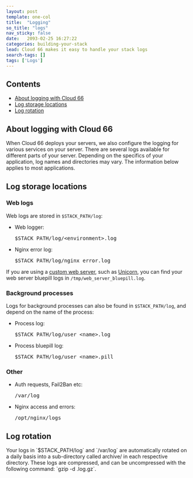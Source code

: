 ```yaml
---
layout: post
template: one-col
title:  "Logging"
so_title: "logs"
nav_sticky: false
date:   2093-02-25 16:27:22
categories: building-your-stack
lead: Cloud 66 makes it easy to handle your stack logs
search-tags: []
tags: ['Logs']
---
```


<h2>Contents</h2>
<ul class="page-toc">
    <li>
        <a href="#about">About logging with Cloud 66</a>
    </li>
    <li>
        <a href="#locations">Log storage locations</a>
    </li>
    <li>
        <a href="#rotation">Log rotation</a>
    </li>
</ul>

<h2 id="about">About logging with Cloud 66</h2>
When Cloud 66 deploys your servers, we also configure the logging for various services on your server. There are several logs available for different parts of your server. Depending on the specifics of your application, log names and directories may vary. The information below applies to most applications.

<h2 id="locations">Log storage locations</h2>
<h3>Web logs</h3>
Web logs are stored in <code>$STACK_PATH/log</code>:

<ul>
<li>Web logger: <pre class="terminal">$STACK_PATH/log/&#60;environment&#62;.log</pre></li>
<li>Nginx error log: <pre class="terminal">$STACK_PATH/log/nginx_error.log</pre></li>
</ul>

If you are using a [custom web server](/web-server/custom-web-servers), such as [Unicorn](/web-server/unicorn-rack-server), you can find your web server bluepill logs in <code>/tmp/web_server_bluepill.log</code>.

<h3>Background processes</h3>

Logs for background processes can also be found in <code>$STACK_PATH/log</code>, and depend on the name of the process:

<ul>
<li>Process log: <pre class="terminal">$STACK_PATH/log/user_&#60;name&#62;.log</pre></li>
<li>Process bluepill log: <pre class="terminal">$STACK_PATH/log/user_&#60;name&#62;.pill</pre></li>
</ul>

<h3>Other</h3>

<ul>
<li>Auth requests, Fail2Ban etc: <pre class="terminal">/var/log</pre></li>
<li>Nginx access and errors: <pre class="terminal">/opt/nginx/logs</pre></li>
</ul>

<h2 id="rotation">Log rotation</h2>
Your logs in `$STACK_PATH/log` and `/var/log` are automatically rotated on a daily basis into a sub-directory called archive/ in each respective directory.
These logs are compressed, and can be uncompressed with the following command: `gzip -d <log_file>.log.gz`.